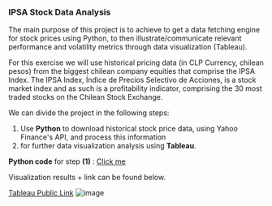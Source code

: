 ### IPSA Stock Data Analysis

The main purpose of this project is to achieve to get a data fetching engine for stock prices using Python, to then illustrate/communicate relevant performance and volatility metrics through data visualization (Tableau).

For this exercise we will use historical pricing data (in CLP Currency, chilean pesos) from the biggest chilean company equities that comprise the IPSA Index. The IPSA Index, Índice de Precios Selectivo de Acciones, is a stock market index and as such is a profitability indicator, comprising the 30 most traded stocks on the Chilean Stock Exchange.

We can divide the project in the following steps:

1. Use **Python** to download historical stock price data, using Yahoo Finance's API, and process this information
2. for further data visualization analysis using **Tableau**.

**Python code** for step **(1)** : [Click me](https://github.com/FedericoValenciaNaranjo/Projects/blob/main/IPSA%20Stock%20Data%20Analysis/API%20data%20download%20and%20processing%20-%20Python.ipynb)

Visualization results + link can be found below.

[Tableau Public Link](https://public.tableau.com/app/profile/federico.valencia/viz/IPSACompanies-TradingDashboard/IPSAAnalysis)
![image](https://github.com/FedericoValenciaNaranjo/Projects/assets/149633309/3d8790ea-9509-43f4-925f-eb2570e090ab)
